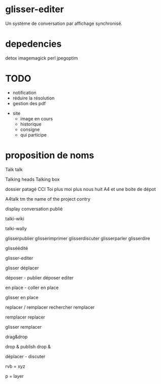 # glisser-editer

Un système de conversation par affichage synchronisé.

# depedencies

detox
imagemagick
perl
jpegoptim

# TODO 

- notification 
- réduire la résolution
- gestion des pdf

+ site 
	- image en cours 
	- historique 
	- consigne 
	- qui participe


# proposition de noms 

Talk talk

Talking heads
Talking box

dossier patagé
CCI
Toi plus moi plus nous
huit A4 et une boite de dépot

A4talk tm
the name of the project
contry 

display
conversation publié

talki-wiki

talki-wally

glisserpublier
glisserimprimer
glisserdiscuter
glisserparler
glisserdire

glisséédité

glisser-editer

glisser déplacer

déposer - publier
déposer editer

en place - coller en place

glisser en place

replacer / remplacer 
rechercher remplacer

remplacer replacer

glisser remplacer


drag&drop

drop & publish
drop & 

déplacer - discuter

rvb = xyz 

p   = layer
